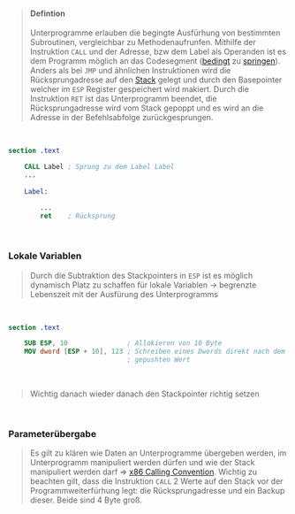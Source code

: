 > #### Defintion
>
>Unterprogramme erlauben die begingte Ausfürhung von bestimmten Subroutinen, vergleichbar zu Methodenaufrunfen. 
>Mithilfe der Instruktion `CALL` und der Adresse, bzw dem Label als Operanden ist es dem Programm möglich an das Codesegment ([bedingt](./Flags.md) zu [springen](./Sprünge.md)).
>Anders als bei `JMP` und ähnlichen Instruktionen wird die Rücksprungadresse auf den [Stack](./Stack.md) gelegt und durch den Basepointer welcher im `ESP` Register gespeichert wird makiert.
>Durch die Instruktion `RET` ist das Unterprogramm beendet, die Rücksprungadresse wird vom Stack gepoppt und es wird an die Adresse in der Befehlsabfolge zurückgesprungen.

<br>

```nasm
section .text

	CALL Label ; Sprung zu dem Label Label
	...
	
	Label:
	
		...
		ret    ; Rücksprung
```

<br>

### Lokale Variablen

>Durch die Subtraktion des Stackpointers in `ESP` ist es möglich dynamisch Platz zu schaffen für lokale Variablen $\rightarrow$ begrenzte Lebenszeit mit der Ausfürung des Unterprogramms

<br>

```nasm
section .text

	SUB ESP, 10               ; Allokieren von 10 Byte
	MOV dword [ESP + 10], 123 ; Schreiben eines Dwords direkt nach dem letzten 
	                          ; gepushten Wert
```

<br>

>Wichtig danach wieder danach den Stackpointer richtig setzen

<br>

### Parameterübergabe

>Es gilt zu klären wie Daten an Unterprogramme übergeben werden, im Unterprogramm manipuliert werden dürfen und wie der Stack manipuliert werden darf $\Rightarrow$ [x86 Calling Convention](./x86%20Calling%20Convention.md).
>Wichtig zu beachten gilt, dass die Instruktion `CALL` 2 Werte auf den Stack vor der Programmweiterfürhung legt: die Rücksprungadresse und ein Backup dieser. Beide sind 4 Byte groß.